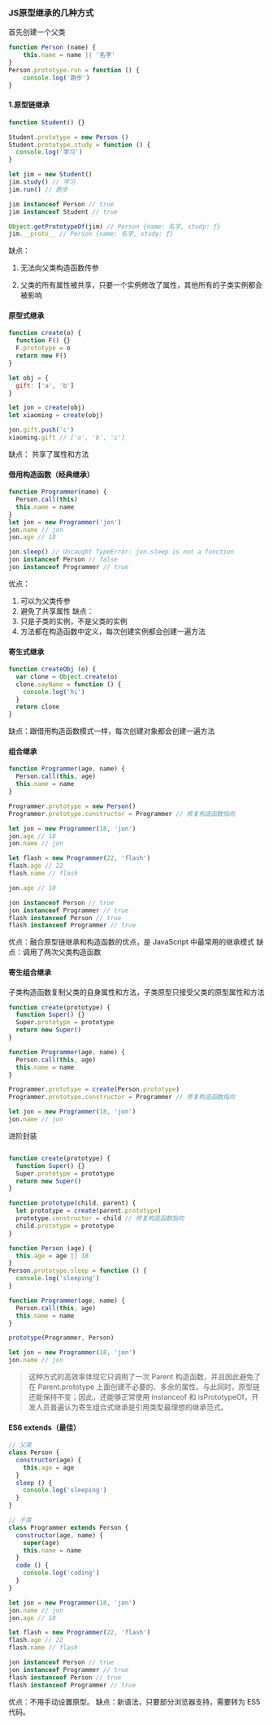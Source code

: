 ### JS原型继承的几种方式

首先创建一个父类

```javascript
function Person (name) {
    this.name = name || '名字'
}
Person.prototype.run = function () {
    console.log('跑步')
}
```

#### 1.原型链继承

```javascript
function Student() {}

Student.prototype = new Person ()
Student.prototype.study = function () {
  console.log('学习')
}

let jim = new Student()
jim.study() // 学习
jim.run() // 跑步

jim instanceof Person // true
jim instanceof Student // true

Object.getPrototypeOf(jim) // Person {name: 名字, study: ƒ}
jim.__proto__ // Person {name: 名字, study: ƒ}

```

缺点：

1. 无法向父类构造函数传参

2. 父类的所有属性被共享，只要一个实例修改了属性，其他所有的子类实例都会被影响

#### 原型式继承
```javascript
function create(o) {
  function F() {}
  F.prototype = o
  return new F()
}

let obj = {
  gift: ['a', 'b']
}

let jon = create(obj)
let xiaoming = create(obj)

jon.gift.push('c')
xiaoming.gift // ['a', 'b', 'c']
```
缺点：
共享了属性和方法

#### 借用构造函数（经典继承）

```javascript
function Programmer(name) {
  Person.call(this)
  this.name = name
}
let jon = new Programmer('jon')
jon.name // jon
jon.age // 18

jon.sleep() // Uncaught TypeError: jon.sleep is not a function
jon instanceof Person // false
jon instanceof Programmer // true
```
优点：
1. 可以为父类传参
2. 避免了共享属性
缺点：
1. 只是子类的实例，不是父类的实例
2. 方法都在构造函数中定义，每次创建实例都会创建一遍方法

#### 寄生式继承

```javascript
function createObj (o) {
  var clone = Object.create(o)
  clone.sayName = function () {
    console.log('hi')
  }
  return clone
}
```
缺点：跟借用构造函数模式一样，每次创建对象都会创建一遍方法

#### 组合继承

```javascript
function Programmer(age, name) {
  Person.call(this, age)
  this.name = name
}

Programmer.prototype = new Person()
Programmer.prototype.constructor = Programmer // 修复构造函数指向

let jon = new Programmer(18, 'jon')
jon.age // 18
jon.name // jon

let flash = new Programmer(22, 'flash')
flash.age // 22
flash.name // flash

jon.age // 18

jon instanceof Person // true
jon instanceof Programmer // true
flash instanceof Person // true
flash instanceof Programmer // true
```
优点：融合原型链继承和构造函数的优点，是 JavaScript 中最常用的继承模式
缺点：调用了两次父类构造函数

#### 寄生组合继承
子类构造函数复制父类的自身属性和方法，子类原型只接受父类的原型属性和方法
```javascript
function create(prototype) {
  function Super() {}
  Super.prototype = prototype
  return new Super()
}

function Programmer(age, name) {
  Person.call(this, age)
  this.name = name
}

Programmer.prototype = create(Person.prototype)
Programmer.prototype.constructor = Programmer // 修复构造函数指向

let jon = new Programmer(18, 'jon')
jon.name // jon
```
进阶封装
```javascript

function create(prototype) {
  function Super() {}
  Super.prototype = prototype
  return new Super()
}

function prototype(child, parent) {
  let prototype = create(parent.prototype)
  prototype.constructor = child // 修复构造函数指向
  child.prototype = prototype
}

function Person (age) {
  this.age = age || 18
}
Person.prototype.sleep = function () {
  console.log('sleeping')
}

function Programmer(age, name) {
  Person.call(this, age)
  this.name = name
}

prototype(Programmer, Person)

let jon = new Programmer(18, 'jon')
jon.name // jon
```
> 这种方式的高效率体现它只调用了一次 Parent 构造函数，并且因此避免了在 Parent.prototype 上面创建不必要的、多余的属性。与此同时，原型链还能保持不变；因此，还能够正常使用 instanceof 和 isPrototypeOf。开发人员普遍认为寄生组合式继承是引用类型最理想的继承范式。

#### ES6 extends（最佳）
```javascript
// 父类
class Person {
  constructor(age) {
    this.age = age
  }
  sleep () {
    console.log('sleeping')
  }
}

// 子类
class Programmer extends Person {
  constructor(age, name) {
    super(age)
    this.name = name
  }
  code () {
    console.log('coding')
  }
}

let jon = new Programmer(18, 'jon')
jon.name // jon
jon.age // 18

let flash = new Programmer(22, 'flash')
flash.age // 22
flash.name // flash

jon instanceof Person // true
jon instanceof Programmer // true
flash instanceof Person // true
flash instanceof Programmer // true
```
优点：不用手动设置原型。
缺点：新语法，只要部分浏览器支持，需要转为 ES5 代码。